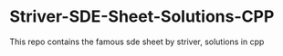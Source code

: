 # Striver-SDE-Sheet-Solutions-CPP
This repo contains the famous sde sheet by striver, solutions in cpp
